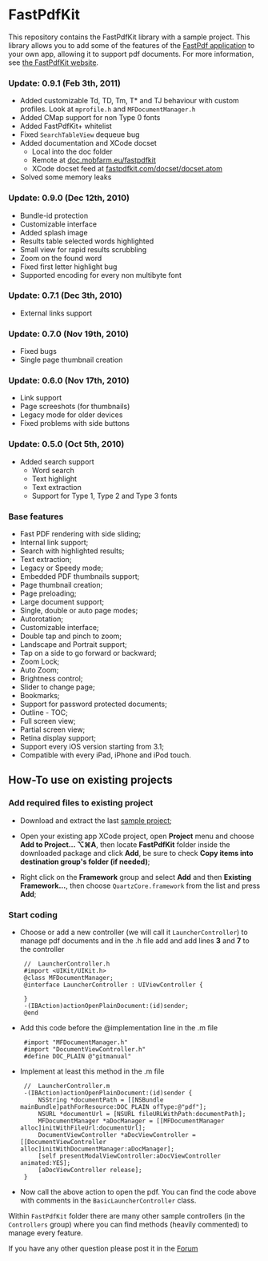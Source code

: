 # FastPdfKit

This repository contains the FastPdfKit library with a sample project. This library allows you to add some of the features of the [FastPdf application](http://fastpdf.eu) to your own app, allowing it to support pdf documents. For more information, see [the FastPdfKit website](http://fastpdfkit.com).

### Update: 0.9.1 (Feb 3th, 2011)
* Added customizable Td, TD, Tm, T* and TJ behaviour with custom profiles.
	Look at `mprofile.h` and `MFDocumentManager.h`
* Added CMap support for non Type 0 fonts
* Added FastPdfKit+ whitelist
* Fixed `SearchTableView` dequeue bug
* Added documentation and XCode docset
	* Local into the doc folder
	* Remote at [doc.mobfarm.eu/fastpdfkit](http://doc.mobfarm.eu/fastpdfkit)
	* XCode docset feed at [fastpdfkit.com/docset/docset.atom](http://fastpdfkit.com/docset/docset.atom)
* Solved some memory leaks

### Update: 0.9.0 (Dec 12th, 2010)
* Bundle-id protection
* Customizable interface
* Added splash image
* Results table selected words highlighted
* Small view for rapid results scrubbling
* Zoom on the found word
* Fixed first letter highlight bug
* Supported encoding for every non multibyte font

### Update: 0.7.1 (Dec 3th, 2010)
* External links support

### Update: 0.7.0 (Nov 19th, 2010)
* Fixed bugs
* Single page thumbnail creation

### Update: 0.6.0 (Nov 17th, 2010)
* Link support
* Page screeshots (for thumbnails)
* Legacy mode for older devices
* Fixed problems with side buttons

### Update: 0.5.0 (Oct 5th, 2010)
* Added search support
	* Word search
	* Text highlight
	* Text extraction
	* Support for Type 1, Type 2 and Type 3 fonts

### Base features
* Fast PDF rendering with side sliding;
* Internal link support;
* Search with highlighted results;
* Text extraction;
* Legacy or Speedy mode;
* Embedded PDF thumbnails support;
* Page thumbnail creation;
* Page preloading;
* Large document support;
* Single, double or auto page modes;
* Autorotation;
* Customizable interface;
* Double tap and pinch to zoom;
* Landscape and Portrait support;
* Tap on a side to go forward or backward;
* Zoom Lock;
* Auto Zoom;
* Brightness control;
* Slider to change page;
* Bookmarks;
* Support for password protected documents;
* Outline - TOC;
* Full screen view;
* Partial screen view;
* Retina display support;
* Support every iOS version starting from 3.1;
* Compatible with every iPad, iPhone and iPod touch.



## How-To use on existing projects

### Add required files to existing project

* Download and extract the last [sample project](https://github.com/mobfarm/FastPdfKit);

* Open your existing app XCode project, open **Project** menu and choose **Add to Project... ⌥⌘A**, then locate **FastPdfKit** folder inside the downloaded package and click **Add**, be sure to check **Copy items into destination group's folder (if needed)**;

* Right click on the **Framework** group and select **Add** and then **Existing Framework...**, then choose `QuartzCore.framework` from the list and press **Add**;

### Start coding

* Choose or add a new controller (we will call it `LauncherController`) to manage pdf documents and in the .h file add and add lines **3** and **7** to the controller

	   //  LauncherController.h
	   #import <UIKit/UIKit.h>
	   @class MFDocumentManager;
	   @interface LauncherController : UIViewController {

	   }
	   -(IBAction)actionOpenPlainDocument:(id)sender;
	   @end


* Add this code before the @implementation line in the .m file

	   #import "MFDocumentManager.h"
	   #import "DocumentViewController.h"
	   #define DOC_PLAIN @"gitmanual"


* Implement at least this method in the .m file

	   //  LauncherController.m
	   -(IBAction)actionOpenPlainDocument:(id)sender {
	       NSString *documentPath = [[NSBundle mainBundle]pathForResource:DOC_PLAIN ofType:@"pdf"];
	       NSURL *documentUrl = [NSURL fileURLWithPath:documentPath];	
	       MFDocumentManager *aDocManager = [[MFDocumentManager alloc]initWithFileUrl:documentUrl];
	       DocumentViewController *aDocViewController = [[DocumentViewController alloc]initWithDocumentManager:aDocManager];
	       [self presentModalViewController:aDocViewController animated:YES]; 
	       [aDocViewController release];
	   }


* Now call the above action to open the pdf. You can find the code above with comments in the `BasicLauncherController` class.

Within `FastPdfKit` folder there are many other sample controllers (in the `Controllers` group) where you can find methods (heavily commented) to manage every feature.

If you have any other question please post it in the [Forum](http://support.mobfarm.eu/projects/fastpdfkit/boards)

